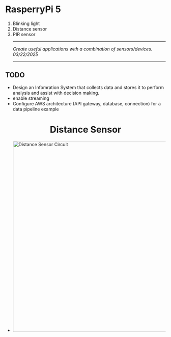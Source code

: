 # RasperryPi 5  

1. Blinking light
2. Distance sensor
3. PIR sensor
   <hr>
   <em>Create useful applications with a combination of sensors/devices. 03/22/2025</em>
   <hr>
## TODO
- Design an Infomration System that collects data and stores it to perform analysis and assist with decision making.
- enable streaming 
- Configure AWS architecture (API gateway, database, connection) for a data pipeline example
  
<h1 align="center"> Distance Sensor </h1>

<ul>
   <li><img src="photos/distance_sensor.jpg" alt="Distance Sensor Circuit" width="500" height="600"></li>
</ul>

